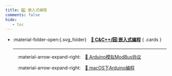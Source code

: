 ```yaml
---
title: 4️⃣ 嵌入式编程
comments: false
hide:
   - toc
---
```


<div class="grid cards index-info" markdown>

-   :material-folder-open:{.svg_folder}&emsp;__[🍏 C&C++/4️⃣ 嵌入式编程](./index.md)__
{ .cards }

	---

	&emsp;:material-arrow-expand-right:&emsp;[🍑 Arduino模拟ModBus协议](./A.md)

	&emsp;:material-arrow-expand-right:&emsp;[🏉 macOS下Arduino编程](./B.md)

</div>